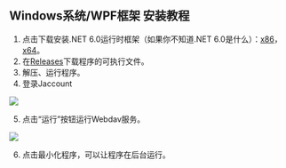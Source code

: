 ## Windows系统/WPF框架 安装教程

1. 点击下载安装.NET 6.0运行时框架（如果你不知道.NET 6.0是什么）：[x86](https://dotnet.microsoft.com/zh-cn/download/dotnet/thank-you/sdk-6.0.301-windows-x86-installer)，[x64](https://dotnet.microsoft.com/zh-cn/download/dotnet/thank-you/sdk-6.0.301-windows-x64-installer)。
2. 在[Releases](https://github.com/1357310795/JboxWebdav/releases)下载程序的可执行文件。
3. 解压、运行程序。
4. 登录Jaccount

![](https://s2.loli.net/2022/07/03/YXpRmdWC1QHSMrz.png)

5. 点击“运行”按钮运行Webdav服务。

![](https://s2.loli.net/2022/07/03/jNS92TGnDsZ758o.png)

6. 点击最小化程序，可以让程序在后台运行。